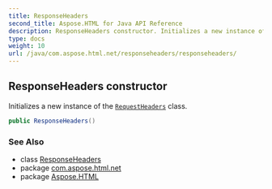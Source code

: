 ```yaml
---
title: ResponseHeaders
second_title: Aspose.HTML for Java API Reference
description: ResponseHeaders constructor. Initializes a new instance of the RequestHeaders class
type: docs
weight: 10
url: /java/com.aspose.html.net/responseheaders/responseheaders/
---
```

## ResponseHeaders constructor

Initializes a new instance of the [`RequestHeaders`](../../requestheaders/) class.

```java
public ResponseHeaders()
```

### See Also

* class [ResponseHeaders](../)
* package [com.aspose.html.net](../../../com.aspose.html.net/)
* package [Aspose.HTML](../../../)
